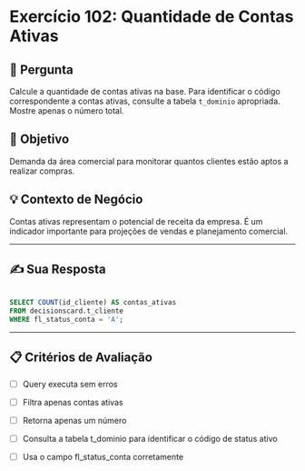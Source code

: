# Exercício 102: Quantidade de Contas Ativas

## 📝 Pergunta

Calcule a quantidade de contas ativas na base. Para identificar o código correspondente a contas ativas, consulte a tabela `t_dominio` apropriada. Mostre apenas o número total.

## 🎯 Objetivo

Demanda da área comercial para monitorar quantos clientes estão aptos a realizar compras.

## 💡 Contexto de Negócio

Contas ativas representam o potencial de receita da empresa. É um indicador importante para projeções de vendas e planejamento comercial.

---

## ✍️ Sua Resposta

```sql

SELECT COUNT(id_cliente) AS contas_ativas
FROM decisionscard.t_cliente
WHERE fl_status_conta = 'A';

```

---

## 📋 Critérios de Avaliação

- [ ] Query executa sem erros
- [ ] Filtra apenas contas ativas
- [ ] Retorna apenas um número
- [ ] Consulta a tabela t_dominio para identificar o código de status ativo
- [ ] Usa o campo fl_status_conta corretamente

